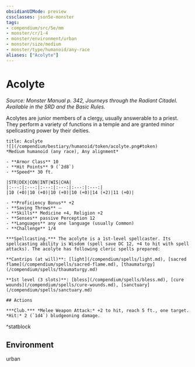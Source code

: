 ```yaml
---
obsidianUIMode: preview
cssclasses: json5e-monster
tags:
- compendium/src/5e/mm
- monster/cr/1-4
- monster/environment/urban
- monster/size/medium
- monster/type/humanoid/any-race
aliases: ["Acolyte"]
---
```

# Acolyte
*Source: Monster Manual p. 342, Journeys through the Radiant Citadel. Available in the SRD and the Basic Rules.*  

Acolytes are junior members of a clergy, usually answerable to a priest. They perform a variety of functions in a temple and are granted minor spellcasting power by their deities.

```ad-statblock
title: Acolyte
![](/compendium/bestiary/humanoid/token/acolyte.png#token)
*Medium humanoid (any race), Any alignment*

- **Armor Class** 10 
- **Hit Points** 9 (`2d8`)
- **Speed** 30 ft.

|STR|DEX|CON|INT|WIS|CHA|
|:---:|:---:|:---:|:---:|:---:|:---:|
|10 (+0)|10 (+0)|10 (+0)|10 (+0)|14 (+2)|11 (+0)|

- **Proficiency Bonus** +2
- **Saving Throws** ⏤
- **Skills** Medicine +4, Religion +2
- **Senses** passive Perception 12
- **Languages** any one language (usually Common)
- **Challenge** 1/4

***Spellcasting.*** The acolyte is a 1st-level spellcaster. Its spellcasting ability is Wisdom (spell save DC 12, +4 to hit with spell attacks). The acolyte has following cleric spells prepared:

**Cantrips (at will)**: [light](/compendium/spells/light.md), [sacred flame](/compendium/spells/sacred-flame.md), [thaumaturgy](/compendium/spells/thaumaturgy.md)

**1st level (3 slots)**: [bless](/compendium/spells/bless.md), [cure wounds](/compendium/spells/cure-wounds.md), [sanctuary](/compendium/spells/sanctuary.md)

## Actions

***Club.*** *Melee Weapon Attack:* +2 to hit, reach 5 ft., one target. *Hit:* 2 (`1d4`) bludgeoning damage.
```
^statblock

## Environment

urban
